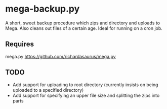 mega-backup.py
===========

A short, sweet backup procedure which zips and directory and uploads to Mega. Also cleans out files of a certain age. Ideal for running on a cron job.

Requires
---
mega.py
https://github.com/richardasaurus/mega.py

TODO
---
 * Add support for uploading to root directory (currently insists on being uploaded to a specified directory)
 * Add support for specifying an upper file size and splitting the zips into parts
